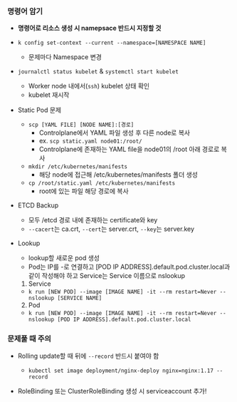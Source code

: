 ### 명령어 암기

- **명령어로 리소스 생성 시 namepsace 반드시 지정할 것**

- `k config set-context --current --namespace=[NAMESPACE NAME]`
    - 문제마다 Namespace 변경

- `journalctl status kubelet` & `systemctl start kubelet` 
    - Worker node 내에서(`ssh`) kubelet 상태 확인
    - kubelet 재시작

- Static Pod 문제
     
    - `scp [YAML FILE] [NODE NAME]:[경로]`
        - Controlplane에서 YAML 파일 생성 후 다른 node로 복사
        - ex. `scp static.yaml node01:/root/`
        - Controlplane에 존재하는 YAML file을 node01의 /root 아래 경로로 복사
    - `mkdir /etc/kubernetes/manifests`
        - 해당 node에 접근해 /etc/kubernetes/manifests 폴더 생성 
    - `cp /root/static.yaml /etc/kubernetes/manifests`
        - root에 있는 파일 해당 경로에 복사

- ETCD Backup
    - 모두 /etcd 경로 내에 존재하는 certificate와 key
    - `--cacert`는 ca.crt, `--cert`는 server.crt, `--key`는 server.key

- Lookup
    - lookup할 새로운 pod 생성 
    - Pod는 IP를 -로 연결하고 [POD IP ADDRESS].default.pod.cluster.local과 같이 작성해야 하고 Service는 Service 이름으로 nslookup

    1. Service
    - `k run [NEW POD] --image [IMAGE NAME] -it --rm restart=Never -- nslookup [SERVICE NAME]`
    
    2. Pod
    - `k run [NEW POD] --image [IMAGE NAME] -it --rm restart=Never -- nslookup [POD IP ADDRESS].default.pod.cluster.local`

### 문제풀 때 주의

- Rolling update할 때 뒤에 `--record` 반드시 붙여야 함
    - `kubectl set image deployment/nginx-deploy nginx=nginx:1.17 --record`

- RoleBinding 또는 ClusterRoleBinding 생성 시 serviceaccount 추가!